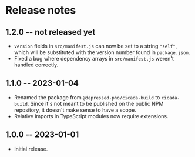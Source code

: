 # Release notes

## 1.2.0 -- not released yet

* `version` fields in `src/manifest.js` can now be set to a string
  `"self"`, which will be substituted with the version number found in
  `package.json`.
* Fixed a bug where dependency arrays in `src/manifest.js` weren't handled
  correctly.

## 1.1.0 -- 2023-01-04

* Renamed the package from `@depressed-pho/cicada-build` to
  `cicada-build`. Since it's not meant to be published on the public NPM
  repository, it doesn't make sense to have a scope.
* Relative imports in TypeScript modules now require extensions.

## 1.0.0 -- 2023-01-01

* Initial release.
